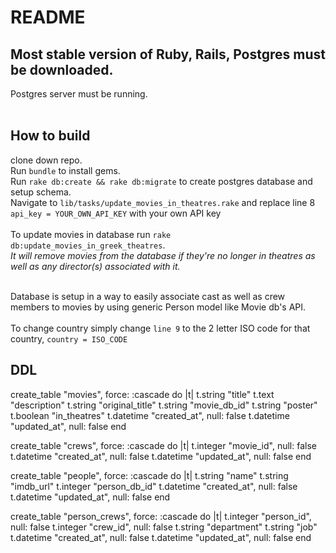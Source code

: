 # README

## Most stable version of Ruby, Rails, Postgres must be downloaded. <br />
Postgres server must be running. <br />
</br>

## How to build
clone down repo. <br />
Run `bundle` to install gems. <br />
Run `rake db:create && rake db:migrate` to create postgres database and setup schema. <br />
Navigate to `lib/tasks/update_movies_in_theatres.rake` and replace line 8 `api_key = YOUR_OWN_API_KEY` with your own API key </br>
</br>
To update movies in database run `rake db:update_movies_in_greek_theatres`. <br />
*It will remove movies from the database if they're no longer in theatres as well as any director(s) associated with it.* <br />
</br>

Database is setup in a way to easily associate cast as well as crew members to movies by using generic Person model like Movie db's API. <br />
<br />
To change country simply change `line 9` to the 2 letter ISO code for that country, `country = ISO_CODE` </br>


## DDL

create_table "movies", force: :cascade do |t|
    t.string "title"
    t.text "description"
    t.string "original_title"
    t.string "movie_db_id"
    t.string "poster"
    t.boolean "in_theatres"
    t.datetime "created_at", null: false
    t.datetime "updated_at", null: false
  end

create_table "crews", force: :cascade do |t|
    t.integer "movie_id", null: false
    t.datetime "created_at", null: false
    t.datetime "updated_at", null: false
  end

  create_table "people", force: :cascade do |t|
    t.string "name"
    t.string "imdb_url"
    t.integer "person_db_id"
    t.datetime "created_at", null: false
    t.datetime "updated_at", null: false
  end

  create_table "person_crews", force: :cascade do |t|
    t.integer "person_id", null: false
    t.integer "crew_id", null: false
    t.string "department"
    t.string "job"
    t.datetime "created_at", null: false
    t.datetime "updated_at", null: false
  end
